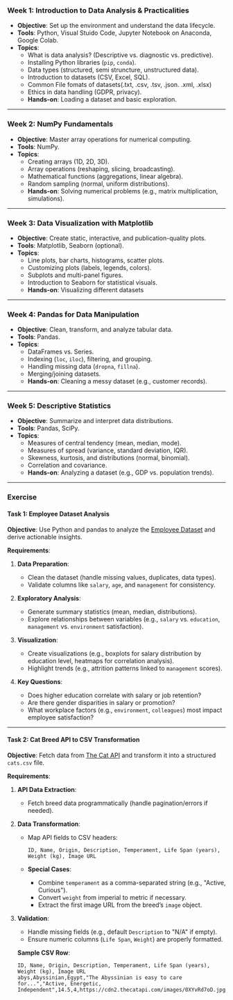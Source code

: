 ### **Week 1: Introduction to Data Analysis & Practicalities**  

- **Objective**: Set up the environment and understand the data lifecycle.  
- **Tools**: Python, Visual Stuido Code, Jupyter Notebook on Anaconda, Google Colab.  
- **Topics**:  
  - What is data analysis? (Descriptive vs. diagnostic vs. predictive).  
  - Installing Python libraries (`pip`, `conda`).  
  - Data types (structured, semi struncture, unstructured data).  
  - Introduction to datasets (CSV, Excel, SQL).  
  - Common File fomats of datasets(.txt, .csv, .tsv, .json. .xml, .xlsx)
  - Ethics in data handling (GDPR, privacy).  
  - **Hands-on**: Loading a dataset and basic exploration.

---

### **Week 2: NumPy Fundamentals**  

- **Objective**: Master array operations for numerical computing.  
- **Tools**: NumPy.  
- **Topics**:  
  - Creating arrays (1D, 2D, 3D).  
  - Array operations (reshaping, slicing, broadcasting).  
  - Mathematical functions (aggregations, linear algebra).  
  - Random sampling (normal, uniform distributions).  
  - **Hands-on**: Solving numerical problems (e.g., matrix multiplication, simulations).

---

### **Week 3: Data Visualization with Matplotlib**  

- **Objective**: Create static, interactive, and publication-quality plots.  
- **Tools**: Matplotlib, Seaborn (optional).  
- **Topics**:  
  - Line plots, bar charts, histograms, scatter plots.  
  - Customizing plots (labels, legends, colors).  
  - Subplots and multi-panel figures.  
  - Introduction to Seaborn for statistical visuals.  
  - **Hands-on**: Visualizing different datasets

---

### **Week 4: Pandas for Data Manipulation**  

- **Objective**: Clean, transform, and analyze tabular data.  
- **Tools**: Pandas.  
- **Topics**:  
  - DataFrames vs. Series.  
  - Indexing (`loc`, `iloc`), filtering, and grouping.  
  - Handling missing data (`dropna`, `fillna`).  
  - Merging/joining datasets.  
  - **Hands-on**: Cleaning a messy dataset (e.g., customer records).

---

### **Week 5: Descriptive Statistics**  

- **Objective**: Summarize and interpret data distributions.  
- **Tools**: Pandas, SciPy.  
- **Topics**:  
  - Measures of central tendency (mean, median, mode).  
  - Measures of spread (variance, standard deviation, IQR).  
  - Skewness, kurtosis, and distributions (normal, binomial).  
  - Correlation and covariance.  
  - **Hands-on**: Analyzing a dataset (e.g., GDP vs. population trends).

---

### Exercise

#### **Task 1: Employee Dataset Analysis**  

**Objective**: Use Python and pandas to analyze the [Employee Dataset](https://www.kaggle.com/datasets/tawfikelmetwally/employee-dataset) and derive actionable insights.  

**Requirements**:  

1. **Data Preparation**:  
   - Clean the dataset (handle missing values, duplicates, data types).  
   - Validate columns like `salary`, `age`, and `management` for consistency.  

2. **Exploratory Analysis**:  
   - Generate summary statistics (mean, median, distributions).  
   - Explore relationships between variables (e.g., `salary` vs. `education`, `management` vs. `environment` satisfaction).  

3. **Visualization**:  
   - Create visualizations (e.g., boxplots for salary distribution by education level, heatmaps for correlation analysis).  
   - Highlight trends (e.g., attrition patterns linked to `management` scores).  

4. **Key Questions**:  
   - Does higher education correlate with salary or job retention?  
   - Are there gender disparities in salary or promotion?  
   - What workplace factors (e.g., `environment`, `colleagues`) most impact employee satisfaction?  

---

#### **Task 2: Cat Breed API to CSV Transformation**  

**Objective**: Fetch data from [The Cat API](https://api.thecatapi.com/v1/breeds) and transform it into a structured `cats.csv` file.  

**Requirements**:  

1. **API Data Extraction**:  
   - Fetch breed data programmatically (handle pagination/errors if needed).  

2. **Data Transformation**:  
   - Map API fields to CSV headers:  

     ```csv
     ID, Name, Origin, Description, Temperament, Life Span (years), Weight (kg), Image URL
     ```  

   - **Special Cases**:  
     - Combine `temperament` as a comma-separated string (e.g., "Active, Curious").  
     - Convert `weight` from imperial to metric if necessary.  
     - Extract the first image URL from the breed’s `image` object.  

3. **Validation**:  
   - Handle missing fields (e.g., default `Description` to "N/A" if empty).  
   - Ensure numeric columns (`Life Span`, `Weight`) are properly formatted.  

    **Sample CSV Row**:  

    ```csv
    ID, Name, Origin, Description, Temperament, Life Span (years), Weight (kg), Image URL
    abys,Abyssinian,Egypt,"The Abyssinian is easy to care for...","Active, Energetic, Independent",14.5,4,https://cdn2.thecatapi.com/images/0XYvRd7oD.jpg
    ```  
